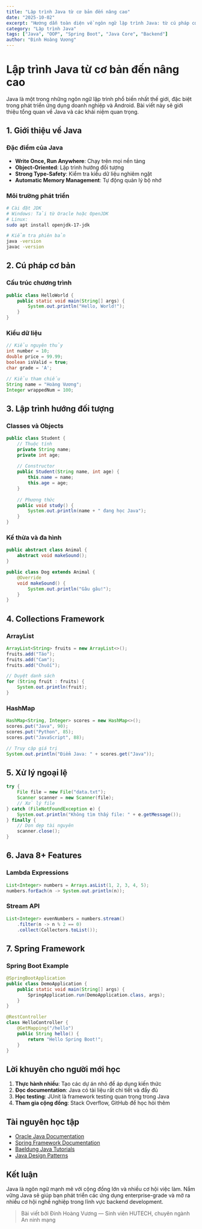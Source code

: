 ```yaml
---
title: "Lập trình Java từ cơ bản đến nâng cao"
date: "2025-10-02"
excerpt: "Hướng dẫn toàn diện về ngôn ngữ lập trình Java: từ cú pháp cơ bản đến lập trình hướng đối tượng, xử lý ngoại lệ và các framework phổ biến."
category: "Lập trình Java"
tags: ["Java", "OOP", "Spring Boot", "Java Core", "Backend"]
author: "Đinh Hoàng Vương"
---
```


# Lập trình Java từ cơ bản đến nâng cao

Java là một trong những ngôn ngữ lập trình phổ biến nhất thế giới, đặc biệt trong phát triển ứng dụng doanh nghiệp và Android. Bài viết này sẽ giới thiệu tổng quan về Java và các khái niệm quan trọng.

## 1. Giới thiệu về Java

### Đặc điểm của Java
- **Write Once, Run Anywhere**: Chạy trên mọi nền tảng
- **Object-Oriented**: Lập trình hướng đối tượng
- **Strong Type-Safety**: Kiểm tra kiểu dữ liệu nghiêm ngặt
- **Automatic Memory Management**: Tự động quản lý bộ nhớ

### Môi trường phát triển
```bash
# Cài đặt JDK
# Windows: Tải từ Oracle hoặc OpenJDK
# Linux:
sudo apt install openjdk-17-jdk

# Kiểm tra phiên bản
java -version
javac -version
```

## 2. Cú pháp cơ bản

### Cấu trúc chương trình
```java
public class HelloWorld {
    public static void main(String[] args) {
        System.out.println("Hello, World!");
    }
}
```

### Kiểu dữ liệu
```java
// Kiểu nguyên thủy
int number = 10;
double price = 99.99;
boolean isValid = true;
char grade = 'A';

// Kiểu tham chiếu
String name = "Hoàng Vương";
Integer wrappedNum = 100;
```

## 3. Lập trình hướng đối tượng

### Classes và Objects
```java
public class Student {
    // Thuộc tính
    private String name;
    private int age;
    
    // Constructor
    public Student(String name, int age) {
        this.name = name;
        this.age = age;
    }
    
    // Phương thức
    public void study() {
        System.out.println(name + " đang học Java");
    }
}
```

### Kế thừa và đa hình
```java
public abstract class Animal {
    abstract void makeSound();
}

public class Dog extends Animal {
    @Override
    void makeSound() {
        System.out.println("Gâu gâu!");
    }
}
```

## 4. Collections Framework

### ArrayList
```java
ArrayList<String> fruits = new ArrayList<>();
fruits.add("Táo");
fruits.add("Cam");
fruits.add("Chuối");

// Duyệt danh sách
for (String fruit : fruits) {
    System.out.println(fruit);
}
```

### HashMap
```java
HashMap<String, Integer> scores = new HashMap<>();
scores.put("Java", 90);
scores.put("Python", 85);
scores.put("JavaScript", 88);

// Truy cập giá trị
System.out.println("Điểm Java: " + scores.get("Java"));
```

## 5. Xử lý ngoại lệ

```java
try {
    File file = new File("data.txt");
    Scanner scanner = new Scanner(file);
    // Xử lý file
} catch (FileNotFoundException e) {
    System.out.println("Không tìm thấy file: " + e.getMessage());
} finally {
    // Dọn dẹp tài nguyên
    scanner.close();
}
```

## 6. Java 8+ Features

### Lambda Expressions
```java
List<Integer> numbers = Arrays.asList(1, 2, 3, 4, 5);
numbers.forEach(n -> System.out.println(n));
```

### Stream API
```java
List<Integer> evenNumbers = numbers.stream()
    .filter(n -> n % 2 == 0)
    .collect(Collectors.toList());
```

## 7. Spring Framework

### Spring Boot Example
```java
@SpringBootApplication
public class DemoApplication {
    public static void main(String[] args) {
        SpringApplication.run(DemoApplication.class, args);
    }
}

@RestController
class HelloController {
    @GetMapping("/hello")
    public String hello() {
        return "Hello Spring Boot!";
    }
}
```

## Lời khuyên cho người mới học

1. **Thực hành nhiều**: Tạo các dự án nhỏ để áp dụng kiến thức
2. **Đọc documentation**: Java có tài liệu rất chi tiết và đầy đủ
3. **Học testing**: JUnit là framework testing quan trọng trong Java
4. **Tham gia cộng đồng**: Stack Overflow, GitHub để học hỏi thêm

## Tài nguyên học tập

- [Oracle Java Documentation](https://docs.oracle.com/javase/tutorial/)
- [Spring Framework Documentation](https://spring.io/guides)
- [Baeldung Java Tutorials](https://www.baeldung.com/)
- [Java Design Patterns](https://java-design-patterns.com/)

## Kết luận

Java là ngôn ngữ mạnh mẽ với cộng đồng lớn và nhiều cơ hội việc làm. Nắm vững Java sẽ giúp bạn phát triển các ứng dụng enterprise-grade và mở ra nhiều cơ hội nghề nghiệp trong lĩnh vực backend development.

> Bài viết bởi Đinh Hoàng Vương — Sinh viên HUTECH, chuyên ngành An ninh mạng